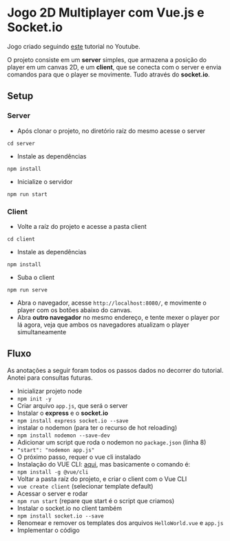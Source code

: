 # Jogo 2D Multiplayer com Vue.js e Socket.io

Jogo criado seguindo [este](https://www.youtube.com/watch?v=JEYEpledOxs) tutorial no Youtube.

O projeto consiste em um **server** simples, que armazena a posição do player em um canvas 2D, e um **client**, que se conecta com o server e envia comandos para que o player se movimente. Tudo através do **socket.io**.

## Setup
### Server
- Após clonar o projeto, no diretório raíz do mesmo acesse o server
```
cd server
```
- Instale as dependências
```
npm install
```
- Inicialize o servidor
```
npm run start
```
### Client
- Volte a raíz do projeto e acesse a pasta client
```
cd client
```
- Instale as dependências
```
npm install
```
- Suba o client
```
npm run serve
```

- Abra o navegador, acesse `http://localhost:8080/`, e movimente o player com os botões abaixo do canvas.
- Abra **outro navegador** no mesmo endereço, e tente mexer o player por lá agora, veja que ambos os navegadores atualizam o player simultaneamente

## Fluxo

As anotações a seguir foram todos os passos dados no decorrer do tutorial. Anotei para consultas futuras.

- Inicializar projeto node
- `npm init -y`
- Criar arquivo `app.js`, que será o server
- Instalar o **express** e o **socket.io**
- `npm install express socket.io --save`
- instalar o nodemon (para ter o recurso de hot reloading)
- `npm install nodemon --save-dev`
- Adicionar um script que roda o nodemon no `package.json` (linha 8)
- `"start": "nodemon app.js"`
- O próximo passo, requer o vue cli instalado
- Instalação do VUE CLI: [aqui](https://cli.vuejs.org/guide/installation.html), mas basicamente o comando é:
- `npm install -g @vue/cli`
- Voltar a pasta raíz do projeto, e criar o client com o Vue CLI
- `vue create client` (selecionar template default)
- Acessar o server e rodar
- `npm run start` (repare que start é o script que criamos)
- Instalar o socket.io no client também
- `npm install socket.io --save`
- Renomear e remover os templates dos arquivos `HelloWorld.vue` e `app.js`
- Implementar o código
